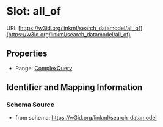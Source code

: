 # Slot: all_of

URI: [https://w3id.org/linkml/search_datamodel/all_of](https://w3id.org/linkml/search_datamodel/all_of)



<!-- no inheritance hierarchy -->


## Properties

 * Range: [ComplexQuery](ComplexQuery.md)



## Identifier and Mapping Information







### Schema Source


* from schema: https://w3id.org/linkml/search_datamodel



